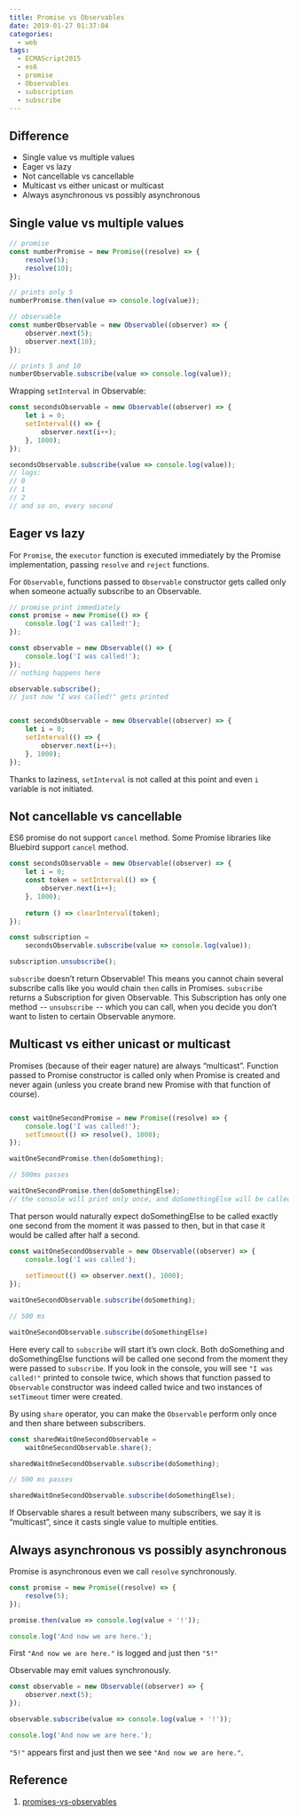 ```yaml
---
title: Promise vs Observables
date: 2019-01-27 01:37:04
categories:
  - web
tags:
  - ECMAScript2015
  - es6
  - promise
  - Observables
  - subscription
  - subscribe
---
```


## Difference

* Single value vs multiple values
* Eager vs lazy
* Not cancellable vs cancellable
* Multicast vs either unicast or multicast
* Always asynchronous vs possibly asynchronous

## Single value vs multiple values

```js
// promise
const numberPromise = new Promise((resolve) => {
    resolve(5);
    resolve(10);
});

// prints only 5
numberPromise.then(value => console.log(value));

// observable
const numberObservable = new Observable((observer) => {
    observer.next(5);
    observer.next(10);
});

// prints 5 and 10
numberObservable.subscribe(value => console.log(value));
```

Wrapping `setInterval` in Observable: 

```js
const secondsObservable = new Observable((observer) => {
    let i = 0;
    setInterval(() => {
        observer.next(i++);
    }, 1000);
});

secondsObservable.subscribe(value => console.log(value));
// logs:
// 0
// 1
// 2
// and so on, every second
```

## Eager vs lazy

For `Promise`, the `executor` function is executed immediately by the Promise implementation, passing `resolve` and `reject` functions.

For `Observable`, functions passed to `Observable` constructor gets called only when someone actually subscribe to an Observable.

```js
// promise print immediately
const promise = new Promise(() => {
    console.log('I was called!');
});

const observable = new Observable(() => {
    console.log('I was called!');
});
// nothing happens here

observable.subscribe();
// just now "I was called!" gets printed


const secondsObservable = new Observable((observer) => {
    let i = 0;
    setInterval(() => {
        observer.next(i++);
    }, 1000);
});
```

Thanks to laziness, `setInterval` is not called at this point and even `i` variable is not initiated.

## Not cancellable vs cancellable

ES6 promise do not support `cancel` method. Some Promise libraries like Bluebird support `cancel` method.

```js
const secondsObservable = new Observable((observer) => {
    let i = 0;
    const token = setInterval(() => {
        observer.next(i++);
    }, 1000);
  
    return () => clearInterval(token);
});

const subscription = 
    secondsObservable.subscribe(value => console.log(value));

subscription.unsubscribe();
```

`subscribe` doesn’t return Observable! This means you cannot chain several subscribe calls like you would chain `then` calls in Promises. `subscribe` returns a Subscription for given Observable. This Subscription has only one method  -- `unsubscribe`  -- which you can call, when you decide you don’t want to listen to certain Observable anymore.

## Multicast vs either unicast or multicast

Promises (because of their eager nature) are always “multicast”. Function passed to Promise constructor is called only when Promise is created and never again (unless you create brand new Promise with that function of course). 

```js

const waitOneSecondPromise = new Promise((resolve) => {
    console.log('I was called!');
    setTimeout(() => resolve(), 1000);
});

waitOneSecondPromise.then(doSomething);

// 500ms passes

waitOneSecondPromise.then(doSomethingElse);
// the console will print only once, and doSomethingElse will be called after only half second.

```

That person would naturally expect doSomethingElse to be called exactly one second from the moment it was passed to then, but in that case it would be called after half a second.

```js
const waitOneSecondObservable = new Observable((observer) => {
    console.log('I was called');
  
    setTimeout(() => observer.next(), 1000);
});

waitOneSecondObservable.subscribe(doSomething);

// 500 ms

waitOneSecondObservable.subscribe(doSomethingElse)
```

Here every call to `subscribe` will start it’s own clock. Both doSomething and doSomethingElse functions will be called one second from the moment they were passed to `subscribe`. If you look in the console, you will see `"I was called!"` printed to console twice, which shows that function passed to `Observable` constructor was indeed called twice and two instances of `setTimeout` timer were created.


By using `share` operator, you can make the `Observable` perform only once and then share between subscribers.

```js
const sharedWaitOneSecondObservable =
    waitOneSecondObservable.share();

sharedWaitOneSecondObservable.subscribe(doSomething);

// 500 ms passes

sharedWaitOneSecondObservable.subscribe(doSomethingElse);
```

If Observable shares a result between many subscribers, we say it is “multicast”, since it casts single value to multiple entities.

## Always asynchronous vs possibly asynchronous

Promise is asynchronous even we call `resolve` synchronously.

```js
const promise = new Promise((resolve) => {
    resolve(5);
});

promise.then(value => console.log(value + '!'));

console.log('And now we are here.');
```

First `"And now we are here."` is logged and just then `"5!"`

Observable may emit values synchronously.

```js
const observable = new Observable((observer) => {
    observer.next(5);
});

observable.subscribe(value => console.log(value + '!'));

console.log('And now we are here.');
```

`"5!"` appears first and just then we see `"And now we are here."`.

## Reference

1. [promises-vs-observables](https://medium.com/@mpodlasin/promises-vs-observables-4c123c51fe13)
